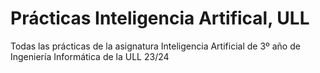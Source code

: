 # Prácticas Inteligencia Artifical, ULL

Todas las prácticas de la asignatura Inteligencia Artificial de 3º año de Ingeniería Informática de la ULL 23/24
